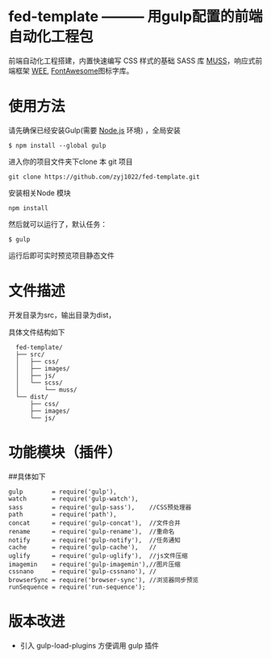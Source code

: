 fed-template ——— 用gulp配置的前端自动化工程包
=============================================


前端自动化工程搭建，内置快速编写 CSS 样式的基础 SASS 库 [MUSS](https://github.com/zyj1022/muss)，响应式前端框架 [WEE](https://github.com/zyj1022/wee), [FontAwesome](http://www.bootcss.com/p/font-awesome/)图标字库。


使用方法
========


请先确保已经安装Gulp(需要 [Node.js](https://github.com/zyj1022/FE-build) 环境) ，全局安装


	$ npm install --global gulp 


进入你的项目文件夹下clone 本 git 项目


	git clone https://github.com/zyj1022/fed-template.git


安装相关Node 模块


	npm install 
	
然后就可以运行了，默认任务：

	$ gulp	

运行后即可实时预览项目静态文件	
	

文件描述
========

开发目录为src，输出目录为dist，

具体文件结构如下

```
  fed-template/
  ├── src/
  │   ├── css/
  │   ├── images/
  │   ├── js/
  │   └── scss/
  │       └── muss/
  └── dist/
      ├── css/
      ├── images/
      └── js/  
```

功能模块（插件）
============

##具体如下


	gulp        = require('gulp'),  		
    watch       = require('gulp-watch'),	
    sass        = require('gulp-sass'),    //CSS预处理器
    path        = require('path'),		 
    concat      = require('gulp-concat'),  //文件合并
    rename      = require('gulp-rename'),  //重命名
    notify      = require('gulp-notify'),  //任务通知
    cache       = require('gulp-cache'),   //
    uglify      = require('gulp-uglify'),  //js文件压缩
    imagemin    = require('gulp-imagemin'),//图片压缩
    cssnano     = require('gulp-cssnano'), //
    browserSync = require('browser-sync'), //浏览器同步预览
    runSequence = require('run-sequence');
    

版本改进
============

- 引入 gulp-load-plugins 方便调用 gulp 插件

